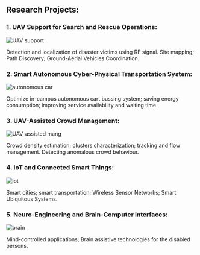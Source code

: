 ## Research Projects:

### 1. UAV Support for Search and Rescue Operations:
![UAV support](https://user-images.githubusercontent.com/60743412/74014657-9288e580-49a8-11ea-8d5a-626e1a4186f9.png)

Detection and localization  of disaster victims using RF signal. Site mapping; Path Discovery; Ground-Aerial Vehicles Coordination.

### 2. Smart Autonomous Cyber-Physical Transportation System:
![autonomous car](https://user-images.githubusercontent.com/60743412/74015117-75084b80-49a9-11ea-9fb0-b3512b192aa0.png)

Optimize in-campus autonomous cart bussing system; saving energy consumption; improving service availability and waiting time.

### 3. UAV-Assisted Crowd Management: 
![UAV-assisted mang](https://user-images.githubusercontent.com/60743412/74015114-733e8800-49a9-11ea-90b0-6b6bd8b45eb3.png)

Crowd density estimation; clusters characterization; tracking and flow management. Detecting  anomalous crowd behaviour.

### 4. IoT and Connected Smart Things:
![iot](https://user-images.githubusercontent.com/60743412/74015119-76397880-49a9-11ea-85e9-353c8700f180.png)

Smart cities; smart transportation; Wireless Sensor Networks; Smart Ubiquitous Systems.

### 5. Neuro-Engineering and Brain-Computer Interfaces:
![brain](https://user-images.githubusercontent.com/60743412/74015124-78033c00-49a9-11ea-904f-b177938ce9a7.png)

Mind-controlled applications; Brain assistive technologies for the disabled persons. 




